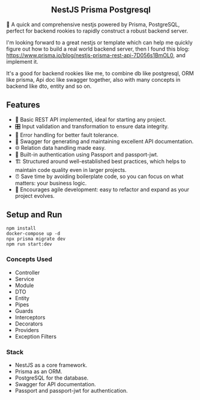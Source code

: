 <h2 align="center">NestJS Prisma Postgresql</h2>

🚀 A quick and comprehensive nestjs powered by Prisma, PostgreSQL, perfect for backend rookies to rapidly construct a robust backend server.

I'm looking forward to a great nestjs or template which can help me quickly figure out how to build a real world backend server, then I found this blog: https://www.prisma.io/blog/nestjs-prisma-rest-api-7D056s1BmOL0, and implement it.

It's a good for backend rookies like me, to combine db like postgresql, ORM like prisma, Api doc like swagger together, also with many concepts in backend like dto, entity and so on.

## Features

- 💼 Basic REST API implemented, ideal for starting any project.
- 🎛 Input validation and transformation to ensure data integrity.
- 🚦 Error handling for better fault tolerance.
- 📜 Swagger for generating and maintaining excellent API documentation.
- 🌐 Relation data handling made easy.
- 🔐 Built-in authentication using Passport and passport-jwt.
- 🏗 Structured around well-established best practices, which helps to maintain code quality even in larger projects.
- ⏰ Save time by avoiding boilerplate code, so you can focus on what matters: your business logic.
- 🔄 Encourages agile development: easy to refactor and expand as your project evolves.


## Setup and Run
```shell
npm install
docker-compose up -d
npx prisma migrate dev
npm run start:dev
```

### Concepts Used
- Controller
- Service
- Module
- DTO
- Entity
- Pipes
- Guards
- Interceptors
- Decorators
- Providers
- Exception Filters

### Stack
- NestJS as a core framework.
- Prisma as an ORM.
- PostgreSQL for the database.
- Swagger for API documentation.
- Passport and passport-jwt for authentication.